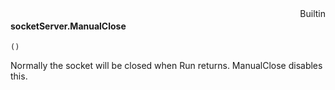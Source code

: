 <div style="float:right"><span class="builtin">Builtin</span></div>

#### socketServer.ManualClose

``` suneido
()
```

Normally the socket will be closed when Run returns. ManualClose disables this.